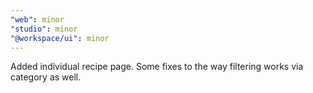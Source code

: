 ```yaml
---
"web": minor
"studio": minor
"@workspace/ui": minor
---
```


Added individual recipe page.
Some fixes to the way filtering works via category as well.
